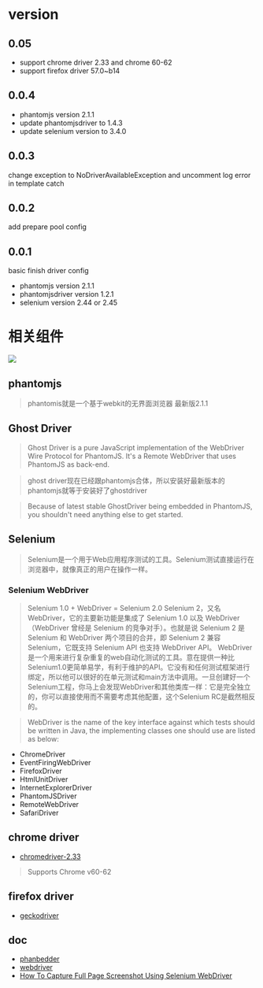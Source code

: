 # version
## 0.05
- support chrome driver 2.33 and chrome 60-62
- support firefox driver 57.0~b14

## 0.0.4
- phantomjs version 2.1.1
- update phantomjsdriver to 1.4.3
- update selenium version to 3.4.0

## 0.0.3
change exception to NoDriverAvailableException
and uncomment log error in template catch

## 0.0.2
add prepare pool config

## 0.0.1
basic finish driver config
- phantomjs version 2.1.1
- phantomjsdriver version 1.2.1
- selenium version 2.44 or 2.45

# 相关组件
![](https://assertselenium.files.wordpress.com/2013/03/screen-shot-2013-03-24-at-11-54-01-pm.png)

## phantomjs
>phantomis就是一个基于webkit的无界面浏览器
>最新版2.1.1

## Ghost Driver
>Ghost Driver is a pure JavaScript implementation of the WebDriver Wire Protocol for PhantomJS. It's a Remote WebDriver that uses PhantomJS as back-end.

>ghost driver现在已经跟phantomjs合体，所以安装好最新版本的phantomjs就等于安装好了ghostdriver

>Because of latest stable GhostDriver being embedded in PhantomJS, you shouldn't need anything else to get started.

## Selenium
>Selenium是一个用于Web应用程序测试的工具。Selenium测试直接运行在浏览器中，就像真正的用户在操作一样。

### Selenium WebDriver
>Selenium 1.0 + WebDriver = Selenium 2.0
>Selenium 2，又名 WebDriver，它的主要新功能是集成了 Selenium 1.0 以及 WebDriver（WebDriver 曾经是 Selenium 的竞争对手）。也就是说 Selenium 2 是 Selenium 和 WebDriver 两个项目的合并，即 Selenium 2 兼容 Selenium，它既支持 Selenium API 也支持 WebDriver API。 WebDriver是一个用来进行复杂重复的web自动化测试的工具。意在提供一种比Selenium1.0更简单易学，有利于维护的API。它没有和任何测试框架进行绑定，所以他可以很好的在单元测试和main方法中调用。一旦创建好一个Selenium工程，你马上会发现WebDriver和其他类库一样：它是完全独立的，你可以直接使用而不需要考虑其他配置，这个Selenium RC是截然相反的。

>WebDriver is the name of the key interface against which tests should be written in Java, the implementing classes one should use are listed as below:

- ChromeDriver
- EventFiringWebDriver
- FirefoxDriver
- HtmlUnitDriver
- InternetExplorerDriver
- PhantomJSDriver
- RemoteWebDriver
- SafariDriver

## chrome driver
- [chromedriver-2.33](http://chromedriver.storage.googleapis.com/index.html?path=2.33/)
>Supports Chrome v60-62

## firefox driver
- [geckodriver](https://github.com/mozilla/geckodriver/releases)

## doc
- [phanbedder](https://github.com/anthavio/phanbedder)
- [webdriver](http://www.51testing.com/zhuanti/webdriver.htm)
- [How To Capture Full Page Screenshot Using Selenium WebDriver](http://www.softwaretestingmaterial.com/how-to-capture-full-page-screenshot-using-selenium-webdriver/)